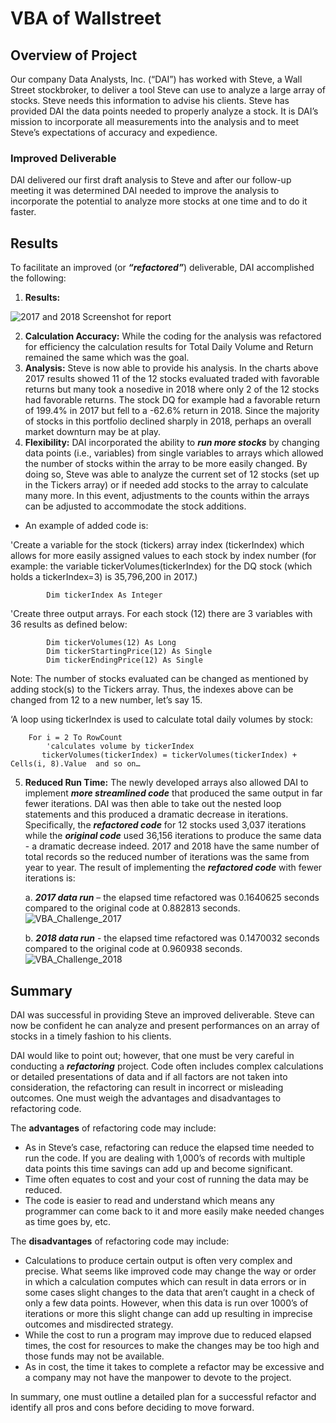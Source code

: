 # VBA of Wallstreet
## Overview of Project
Our company Data Analysts, Inc. (“DAI”) has worked with Steve, a Wall Street stockbroker, to deliver a tool Steve can use to analyze a large array of stocks.  Steve needs this information to advise his clients.  Steve has provided DAI the data points needed to properly analyze a stock.  It is DAI’s mission to incorporate all measurements into the analysis and to meet Steve’s expectations of accuracy and expedience.

### Improved Deliverable
DAI delivered our first draft analysis to Steve and after our follow-up meeting it was determined DAI needed to improve the analysis to incorporate the potential to analyze more stocks at one time and to do it faster.
	 
## Results
To facilitate an improved (or ***“refactored”***) deliverable, DAI accomplished the following:
1.	**Results:**

![2017 and 2018 Screenshot for report](https://user-images.githubusercontent.com/35401581/130656419-7a9e1f11-9894-48f1-9c97-54cfb0378a34.png)
	
2.	**Calculation Accuracy:**  While the coding for the analysis was refactored for efficiency the calculation results for Total Daily Volume and Return remained the same which was the goal.
3.	**Analysis:**  Steve is now able to provide his analysis.  In the charts above 2017 results showed 11 of the 12 stocks evaluated traded with favorable returns but many took a nosedive in 2018 where only 2 of the 12 stocks had favorable returns.  The stock DQ for example had a favorable return of 199.4% in 2017 but fell to a -62.6% return in 2018.  Since the majority of stocks in this portfolio declined sharply in 2018, perhaps an overall market downturn may be at play.   
4.	**Flexibility:**  DAI incorporated the ability to ***run more stocks*** by changing data points (i.e., variables) from single variables to arrays which allowed the number of stocks within the array to be more easily changed.  By doing so, Steve was able to analyze the current set of 12 stocks (set up in the Tickers array) or if needed add stocks to the array to calculate many more.  In this event, adjustments to the counts within the arrays can be adjusted to accommodate the stock additions.  

- An example of added code is:

'Create a variable for the stock (tickers) array index (tickerIndex) which allows for more easily assigned values to each stock by index number (for example:  the variable tickerVolumes(tickerIndex) for the DQ stock (which holds a tickerIndex=3) is 35,796,200 in 2017.)

            Dim tickerIndex As Integer
            
'Create three output arrays.  For each stock (12) there are 3 variables with 36 results as defined below: 

            Dim tickerVolumes(12) As Long
            Dim tickerStartingPrice(12) As Single
            Dim tickerEndingPrice(12) As Single

Note:  The number of stocks evaluated can be changed as mentioned by adding stock(s) to the Tickers array.  Thus, the indexes above can be changed from 12 to a new number, let’s say 15.  

‘A loop using tickerIndex is used to calculate total daily volumes by stock:  

		For i = 2 To RowCount
            'calculates volume by tickerIndex
	       tickerVolumes(tickerIndex) = tickerVolumes(tickerIndex) + Cells(i, 8).Value  and so on…

5.	**Reduced Run Time:**  The newly developed arrays also allowed DAI to implement ***more streamlined code*** that produced the same output in far fewer iterations.  DAI was then able to take out the nested loop statements and this produced a dramatic decrease in iterations.  Specifically, the ***refactored code*** for 12 stocks used 3,037 iterations while the ***original code*** used 36,156 iterations to produce the same data - a dramatic decrease indeed.  2017 and 2018 have the same number of total records so the reduced number of iterations was the same from year to year.  The result of implementing the ***refactored code*** with fewer iterations is:

	a.	***2017 data run*** – the elapsed time refactored was 0.1640625 seconds compared to the original code at 0.882813 seconds.
	![VBA_Challenge_2017](https://user-images.githubusercontent.com/35401581/130657110-a0094c95-67ea-4c8d-81d7-cde7f4bcf5b6.png)
	
	b.	***2018 data run*** - the elapsed time refactored was 0.1470032 seconds compared to the original code at 0.960938 seconds.
	![VBA_Challenge_2018](https://user-images.githubusercontent.com/35401581/130657232-53a3dcf4-a9ce-4acb-bbab-71a2ebba7f66.png)

## Summary
DAI was successful in providing Steve an improved deliverable.  Steve can now be confident he can analyze and present performances on an array of stocks in a timely fashion to his clients.

DAI would like to point out; however, that one must be very careful in conducting a ***refactoring*** project.  Code often includes complex calculations or detailed presentations of data and if all factors are not taken into consideration, the refactoring can result in incorrect or misleading outcomes.  One must weigh the advantages and disadvantages to refactoring code.

The **advantages** of refactoring code may include:

-  As in Steve’s case, refactoring can reduce the elapsed time needed to run the code.  If you are dealing with 1,000’s of records with multiple data points this time savings can add up and become significant.
-	Time often equates to cost and your cost of running the data may be reduced.
-	The code is easier to read and understand which means any programmer can come back to it and more easily make needed changes as time goes by, etc.

The **disadvantages** of refactoring code may include:

-	Calculations to produce certain output is often very complex and precise.  What seems like improved code may change the way or order in which a calculation computes which can result in data errors or in some cases slight changes to the data that aren’t caught in a check of only a few data points.  However, when this data is run over 1000’s of iterations or more this slight change can add up resulting in imprecise outcomes and misdirected strategy.
-	While the cost to run a program may improve due to reduced elapsed times, the cost for resources to make the changes may be too high and those funds may not be available.
-	As in cost, the time it takes to complete a refactor may be excessive and a company may not have the manpower to devote to the project.

In summary, one must outline a detailed plan for a successful refactor and identify all pros and cons before deciding to move forward.
	

